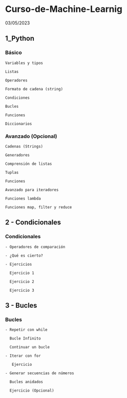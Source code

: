# Curso-de-Machine-Learnig
03/05/2023

## 1_Python
  ### Básico

    Variables y tipos

    Listas

    Operadores

    Formato de cadena (string)

    Condiciones

    Bucles

    Funciones

    Diccionarios

  ### Avanzado (Opcional)

    Cadenas (Strings)

    Generadores

    Comprensión de listas

    Tuplas

    Funciones

    Avanzado para iteradores

    Funciones lambda

    Funciones map, filter y reduce

## 2 - Condicionales
  ### Condicionales

    - Operadores de comparación

    - ¿Qué es cierto?

    - Ejercicios

      Ejercicio 1

      Ejercicio 2

      Ejercicio 3

## 3 - Bucles
  ### Bucles

    - Repetir con while

      Bucle Infinito

      Continuar un bucle

    - Iterar con for

       Ejercicio

    - Generar secuencias de números

      Bucles anidados

      Ejercicio (Opcional)
